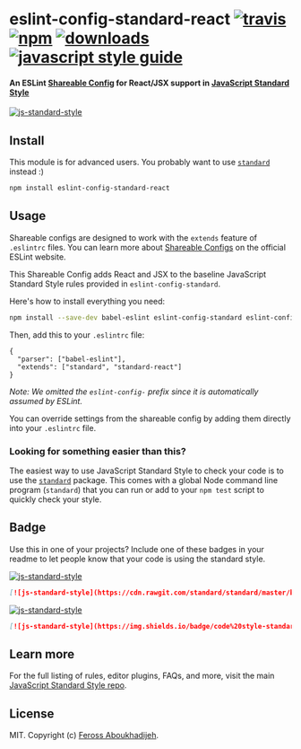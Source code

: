 # eslint-config-standard-react [![travis][travis-image]][travis-url] [![npm][npm-image]][npm-url] [![downloads][downloads-image]][downloads-url] [![javascript style guide][standard-image]][standard-url]

[travis-image]: https://img.shields.io/travis/standard/eslint-config-standard-react/master.svg
[travis-url]: https://travis-ci.org/standard/eslint-config-standard-react
[npm-image]: https://img.shields.io/npm/v/eslint-config-standard-react.svg
[npm-url]: https://npmjs.org/package/eslint-config-standard-react
[downloads-image]: https://img.shields.io/npm/dm/eslint-config-standard-react.svg
[downloads-url]: https://npmjs.org/package/eslint-config-standard-react
[standard-image]: https://img.shields.io/badge/code_style-standard-brightgreen.svg
[standard-url]: https://standardjs.com

#### An ESLint [Shareable Config](http://eslint.org/docs/developer-guide/shareable-configs) for React/JSX support in [JavaScript Standard Style](https://github.com/standard/standard)

[![js-standard-style](https://cdn.rawgit.com/standard/standard/master/badge.svg)](https://github.com/standard/standard)

## Install

This module is for advanced users. You probably want to use [`standard`](https://github.com/standard/standard) instead :)

```bash
npm install eslint-config-standard-react
```

## Usage

Shareable configs are designed to work with the `extends` feature of `.eslintrc` files.
You can learn more about
[Shareable Configs](http://eslint.org/docs/developer-guide/shareable-configs) on the
official ESLint website.

This Shareable Config adds React and JSX to the baseline JavaScript Standard Style rules
provided in `eslint-config-standard`.

Here's how to install everything you need:

```bash
npm install --save-dev babel-eslint eslint-config-standard eslint-config-standard-react eslint-plugin-standard eslint-plugin-promise eslint-plugin-import eslint-plugin-node eslint-plugin-react
```

Then, add this to your `.eslintrc` file:

```
{
  "parser": ["babel-eslint"],
  "extends": ["standard", "standard-react"]
}
```

*Note: We omitted the `eslint-config-` prefix since it is automatically assumed by ESLint.*

You can override settings from the shareable config by adding them directly into your
`.eslintrc` file.

### Looking for something easier than this?

The easiest way to use JavaScript Standard Style to check your code is to use the
[`standard`](https://github.com/standard/standard) package. This comes with a global
Node command line program (`standard`) that you can run or add to your `npm test` script
to quickly check your style.

## Badge

Use this in one of your projects? Include one of these badges in your readme to
let people know that your code is using the standard style.

[![js-standard-style](https://cdn.rawgit.com/standard/standard/master/badge.svg)](https://github.com/standard/standard)

```markdown
[![js-standard-style](https://cdn.rawgit.com/standard/standard/master/badge.svg)](https://github.com/standard/standard)
```

[![js-standard-style](https://img.shields.io/badge/code%20style-standard-brightgreen.svg)](https://github.com/standard/standard)

```markdown
[![js-standard-style](https://img.shields.io/badge/code%20style-standard-brightgreen.svg)](https://github.com/standard/standard)
```

## Learn more

For the full listing of rules, editor plugins, FAQs, and more, visit the main
[JavaScript Standard Style repo](https://github.com/standard/standard).

## License

MIT. Copyright (c) [Feross Aboukhadijeh](http://feross.org).

